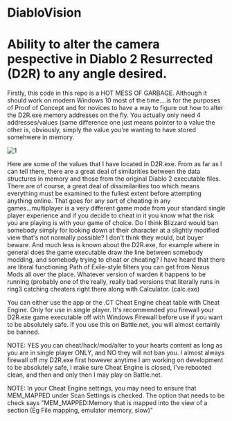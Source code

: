 # DiabloVision
# Ability to alter the camera pespective in Diablo 2 Resurrected (D2R) to any angle desired.

Firstly, this code in this repo is a HOT MESS OF GARBAGE. Although it should work on modern Windows 10 most of the time....is for the purposes of Proof of Concept and for novices to have a way to figure out how to alter the D2R.exe memory addresses on the fly. You actually only need 4 addresses/values (same difference one just means pointer to a value the other is, obviously, simply the value you're wanting to have stored somehwere in memory.

![1](https://user-images.githubusercontent.com/108437078/183261766-755d0d43-97b2-422d-aaef-74e5604e9726.png)

Here are some of the values that I have located in D2R.exe. From as far as I can tell there, there are a great deal of similarities between the data structures in memory and those from the original Diablo 2 executable files. There are of course, a great deal of dissimilarities too which means everything must be examined to the fullest extent before attempting anything online. That goes for any sort of cheating in any games...multiplayer is a very different game mode from your standard single player experience and if you decide to cheat in it you know what the risk you are playing is with your game of choice. Do I think Blizzard would ban somebody simply for looking down at their character at a slightly modified view that's not normally possible? I don't think they would, but buyer beware. And much less is known about the D2R.exe, for example where in general does the game executable draw the line between somebody modding, and somebody trying to cheat or cheating? I have heard that there are literal functioning Path of Exile-style filters you can get from Nexus Mods all over the place. Whatever version of warden it happens to be running (probably one of the really, really bad versions that literally runs in ring3 catching cheaters right there along with Calculator. (calc.exe)

You can either use the app or the .CT Cheat Engine cheat table with Cheat Engine. Only for use in single player.
It's recommended you firewall your D2R.exe game executable off with Windows Firewall before use if you want to be absolutely safe.
If you use this on Battle.net, you will almost certainly be banned.

NOTE: YES you can cheat/hack/mod/alter to your hearts content as long as you are in single player ONLY, and NO they will not ban you. I almost always firewall off my D2R.exe first however anytime I am working on development to be absolutely safe, I make sure Cheat Engine is closed, I've rebooted clean, and then and only then I may play on Battle.net. 

NOTE: In your Cheat Engine settings, you may need to ensure that MEM_MAPPED under Scan Settings is checked. The option that needs to be check says "MEM_MAPPED:Memory that is mapped into the view of a section (Eg File mapping, emulator memory, slow)"

